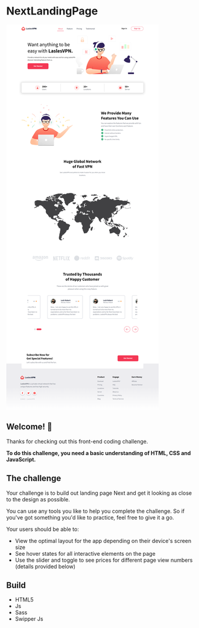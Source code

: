 # NextLandingPage 

![Design preview for the landing page Next](./assets/desktop-preview.png)

## Welcome! 👋

Thanks for checking out this front-end coding challenge.

**To do this challenge, you need a basic understanding of HTML, CSS and JavaScript.**

## The challenge

Your challenge is to build out landing page Next and get it looking as close to the design as possible.

You can use any tools you like to help you complete the challenge. So if you've got something you'd like to practice, feel free to give it a go.

Your users should be able to:

- View the optimal layout for the app depending on their device's screen size
- See hover states for all interactive elements on the page
- Use the slider and toggle to see prices for different page view numbers (details provided below)

## Build

- HTML5
- Js
- Sass
- Swipper Js
